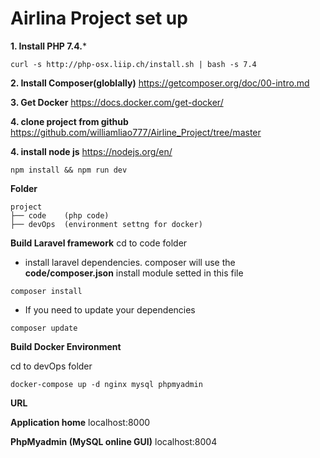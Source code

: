 # Airlina Project set up

**1. Install PHP 7.4.***
```
curl -s http://php-osx.liip.ch/install.sh | bash -s 7.4
```
**2. Install Composer(globlally)**
https://getcomposer.org/doc/00-intro.md



**3. Get Docker**
https://docs.docker.com/get-docker/

**4. clone project from github**
https://github.com/williamliao777/Airline_Project/tree/master

**4. install node js**
https://nodejs.org/en/
```
npm install && npm run dev
```



**Folder**
```
project
├── code    (php code)
├── devOps  (environment settng for docker)
```

**Build Laravel framework**
cd to code folder

* install laravel dependencies.
composer will use the **code/composer.json**   install module setted in this file 

```
composer install
```
* If you need to update your dependencies
```
composer update
```

**Build Docker Environment**

cd to devOps folder

```
docker-compose up -d nginx mysql phpmyadmin
```

**URL**

**Application home**
localhost:8000

**PhpMyadmin (MySQL online GUI)**
localhost:8004
